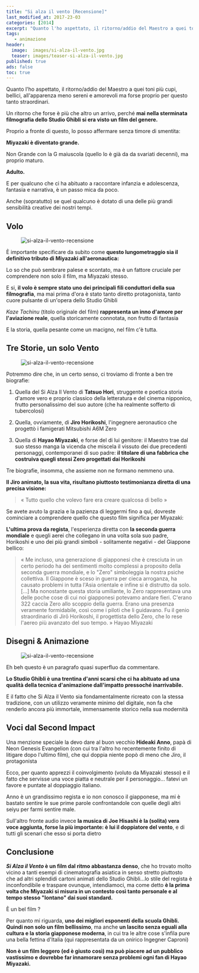 ```yaml
---
title: "Si alza il vento [Recensione]"
last_modified_at: 2017-23-03
categories: [2014]
excerpt: "Quanto l'ho aspettato, il ritorno/addio del Maestro a quei toni più cupi, bellici, all'apparenza meno sereni e amorevoli ma forse proprio per questo tanto straordinari...."
tags: 
   - animazione
header:  
  image:  images/si-alza-il-vento.jpg
  teaser: images/teaser-si-alza-il-vento.jpg
published: true
ads: false
toc: true
---
```


Quanto l'ho aspettato, il ritorno/addio del Maestro a quei toni più cupi, bellici, all'apparenza meno sereni e amorevoli ma forse proprio per questo tanto straordinari.

Un ritorno che forse è più che altro un arrivo, perché **mai nella sterminata filmografia dello Studio Ghibli si era visto un film del genere.**

Proprio a fronte di questo, lo posso affermare senza timore di smentita: 

**Miyazaki è diventato grande.**

Non Grande con la G maiuscola (quello lo è già da da svariati decenni), ma proprio maturo. 

**Adulto.**

E per qualcuno che ci ha abituato a raccontare infanzia e adolescenza, fantasia e narrativa, è un passo mica da poco.

Anche (sopratutto) se quel qualcuno è dotato di una delle più grandi sensibilità creative dei nostri tempi.

## Volo

<figure>
	<img src='https://2.bp.blogspot.com/-w19R-F4jCD4/VGSPgoF1dpI/AAAAAAAAK98/PRDeO4cZ0jk/s1600/shot0005.png' alt='si-alza-il-vento-recensione'>
</figure>

È importante specificare da subito come **questo lungometraggio sia il definitivo tributo di Miyazaki all'aeronautica:**

Lo so che può sembrare palese e scontato, ma è un fattore cruciale per comprendere non solo il film, ma Miyazaki stesso.

E si, **il volo è sempre stato uno dei principali fili conduttori della sua filmografia**, ma mai prima d'ora è stato tanto diretto protagonista, tanto cuore pulsante di un'opera dello Studio Ghibli

_Kaze Tachinu_ (titolo originale del film) **rappresenta un inno d'amore per l'aviazione reale**, quella storicamente connotata, non frutto di fantasia

E la storia, quella pesante come un macigno, nel film c'è tutta. 

## Tre Storie, un solo Vento

<figure>
	<img src='https://1.bp.blogspot.com/-swie_7ZWi0U/VGSPyJg3obI/AAAAAAAAK-E/wHXgiJHyRK0/s1600/kaz1.jpg' alt='si-alza-il-vento-recensione'>
</figure>

Potremmo dire che, in un certo senso, ci troviamo di fronte a ben tre biografie:  

1. Quella del Si Alza Il Vento di **Tatsuo Hori**, struggente e poetica storia d'amore vero e proprio classico della letteratura e del cinema nipponico, frutto personalissimo del suo autore (che ha realmente sofferto di tubercolosi) 

2. Quella, ovviamente, di **Jiro Horikoshi**, l'ingegnere aeronautico che progettò i famigerati Mitsubishi A6M Zero

3. Quella di **Hayao Miyazaki**, e forse del di lui genitore: il Maestro trae dal suo stesso manga la vicenda che miscela il vissuto dei due precedenti personaggi, contemporanei di suo padre: **il titolare di una fabbrica che costruiva quegli stessi Zero progettati dai Horikoshi**

Tre biografie, insomma, che assieme non ne formano nemmeno una.

**Il Jiro animato, la sua vita, risultano piuttosto testimonianza diretta di una precisa visione:**

> « Tutto quello che volevo fare era creare qualcosa di bello »

Se avete avuto la grazia e la pazienza di leggermi fino a qui, dovreste cominciare a comprendere quello che questo film significa per Miyazaki:

**L'ultima prova da regista**, l'esperienza diretta con **la seconda guerra mondiale** e quegli aerei che collegano in una volta sola suo padre, Horikoshi e uno dei più grandi simboli - solitamente negativi - del Giappone bellico:

> « Me incluso, una generazione di giapponesi che è cresciuta in un certo periodo ha dei sentimenti molto complessi a proposito della seconda guerra mondiale, e lo "Zero" simboleggia la nostra psiche collettiva. Il Giappone è sceso in guerra per cieca arroganza, ha causato problemi in tutta l'Asia orientale e infine si è distrutto da solo. [...] Ma nonostante questa storia umiliante, lo Zero rappresentava una delle poche cose di cui noi giapponesi potevamo andare fieri. C'erano 322 caccia Zero allo scoppio della guerra. Erano una presenza veramente formidabile, così come i piloti che li guidavano. Fu il genio straordinario di Jirō Horikoshi, il progettista dello Zero, che lo rese l'aereo più avanzato del suo tempo. » Hayao Miyazaki

## Disegni & Animazione

<figure>
	<img src='https://4.bp.blogspot.com/-LCUPy--LT6I/VGSQfSzCiOI/AAAAAAAAK-M/TmMgYbMw5zw/s1600/shot0001.png' alt='si-alza-il-vento-recensione'>
</figure>

Eh beh questo è un paragrafo quasi superfluo da commentare.

**Lo Studio Ghibli è una trentina d'anni scarsi che ci ha abituato ad una qualità della tecnica d'animazione dall'impatto pressoché inarrivabile.**

E il fatto che Si Alza il Vento sia fondamentalmente ricreato con la stessa tradizione, con un utilizzo veramente minimo del digitale, non fa che renderlo ancora più immortale, immensamente storico nella sua modernità

## Voci dal Second Impact

Una menzione speciale la devo dare al buon vecchio **Hideaki Anno**, papà di Neon Genesis Evangelion (con cui tra l'altro ho recentemente finito di litigare dopo l'ultimo film), che qui doppia niente popò di meno che Jiro, il protagonista

Ecco, per quanto apprezzi il coinvolgimento (voluto da Miyazaki stesso) e il fatto che servisse una voce piatta e neutrale per il personaggio... fatevi un favore e puntate al doppiaggio italiano.

Anno è un grandissimo regista e io non conosco il giapponese, ma mi è bastato sentire le sue prime parole confrontandole con quelle degli altri seiyu per farmi sentire male.

Sull'altro fronte audio invece **la musica di Joe Hisashi è la (solita) vera voce aggiunta, forse la più importante: è lui il doppiatore del vento**, e di tutti gli scenari che esso si porta dietro

## Conclusione

**_Si Alza il Vento_ è un film dal ritmo abbastanza denso**, che ho trovato molto vicino a tanti esempi di cinematografia asiatica in senso stretto piuttosto che ad altri splendidi cartoni animati dello Studio Ghibli...lo stile del regista è inconfondibile e traspare ovunque, intendiamoci, ma come detto **è la prima volta che Miyazaki si misura in un contesto così tanto personale e al tempo stesso "lontano" dai suoi standard.**

È un bel film ?

Per quanto mi riguarda, **uno dei migliori esponenti della scuola Ghibli. Quindi non solo un film bellissimo**, ma anche **un lascito senza eguali alla cultura e la storia giapponese moderna**, in cui tra le altre cose s'infila pure una bella fettina d'Italia (qui rappresentata da un onirico Ingegner Caproni)

**Non è un film leggero (ed è giusto così) ma può piacere ad un pubblico vastissimo e dovrebbe far innamorare senza problemi ogni fan di Hayao Miyazaki.**